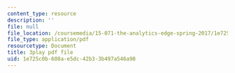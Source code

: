 ```yaml
---
content_type: resource
description: ''
file: null
file_location: /coursemedia/15-071-the-analytics-edge-spring-2017/1e725c0b608ae5dc42b33b497a546a98_JcAB1JeDs8Y.pdf
file_type: application/pdf
resourcetype: Document
title: 3play pdf file
uid: 1e725c0b-608a-e5dc-42b3-3b497a546a98
---
```

